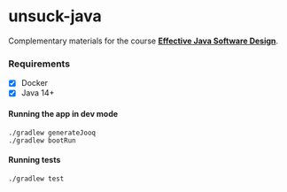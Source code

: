 # unsuck-java

Complementary materials for the course **[Effective Java Software Design](https://devchampions.com/training/java)**. 

### Requirements
- [x] Docker
- [x] Java 14+

#### Running the app in dev mode
```
./gradlew generateJooq
./gradlew bootRun
```

#### Running tests
```
./gradlew test
```
